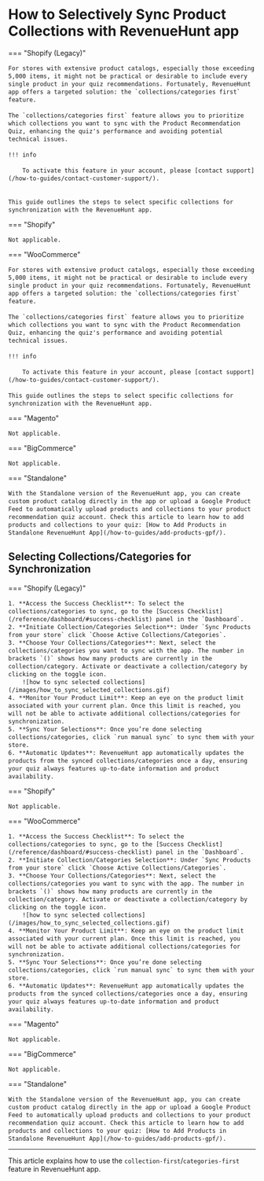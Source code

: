 # How to Selectively Sync Product Collections with RevenueHunt app

=== "Shopify (Legacy)"

    For stores with extensive product catalogs, especially those exceeding 5,000 items, it might not be practical or desirable to include every single product in your quiz recommendations. Fortunately, RevenueHunt app offers a targeted solution: the `collections/categories first` feature. 

    The `collections/categories first` feature allows you to prioritize which collections you want to sync with the Product Recommendation Quiz, enhancing the quiz's performance and avoiding potential technical issues. 

    !!! info

        To activate this feature in your account, please [contact support](/how-to-guides/contact-customer-support/).


    This guide outlines the steps to select specific collections for synchronization with the RevenueHunt app.

=== "Shopify"

    Not applicable.

=== "WooCommerce"

    For stores with extensive product catalogs, especially those exceeding 5,000 items, it might not be practical or desirable to include every single product in your quiz recommendations. Fortunately, RevenueHunt app offers a targeted solution: the `collections/categories first` feature. 

    The `collections/categories first` feature allows you to prioritize which collections you want to sync with the Product Recommendation Quiz, enhancing the quiz's performance and avoiding potential technical issues. 

    !!! info

        To activate this feature in your account, please [contact support](/how-to-guides/contact-customer-support/).

    This guide outlines the steps to select specific collections for synchronization with the RevenueHunt app.

=== "Magento"

    Not applicable.

=== "BigCommerce"

    Not applicable.

=== "Standalone"

    With the Standalone version of the RevenueHunt app, you can create custom product catalog directly in the app or upload a Google Product Feed to automatically upload products and collections to your product recommendation quiz account. Check this article to learn how to add products and collections to your quiz: [How to Add Products in Standalone RevenueHunt App](/how-to-guides/add-products-gpf/).



## Selecting Collections/Categories for Synchronization

=== "Shopify (Legacy)"

    1. **Access the Success Checklist**: To select the collections/categories to sync, go to the [Success Checklist](/reference/dashboard/#success-checklist) panel in the `Dashboard`. 
    2. **Initiate Collection/Categories Selection**: Under `Sync Products from your store` click `Choose Active Collections/Categories`.
    3. **Choose Your Collections/Categories**: Next, select the collections/categories you want to sync with the app. The number in brackets `()` shows how many products are currently in the collection/category. Activate or deactivate a collection/category by clicking on the toggle icon.
        ![how to sync selected collections](/images/how_to_sync_selected_collections.gif)
    4. **Monitor Your Product Limit**: Keep an eye on the product limit associated with your current plan. Once this limit is reached, you will not be able to activate additional collections/categories for synchronization.
    5. **Sync Your Selections**: Once you’re done selecting collections/categories, click `run manual sync` to sync them with your store.
    6. **Automatic Updates**: RevenueHunt app automatically updates the products from the synced collections/categories once a day, ensuring your quiz always features up-to-date information and product availability.

=== "Shopify"

    Not applicable.

=== "WooCommerce"

    1. **Access the Success Checklist**: To select the collections/categories to sync, go to the [Success Checklist](/reference/dashboard/#success-checklist) panel in the `Dashboard`. 
    2. **Initiate Collection/Categories Selection**: Under `Sync Products from your store` click `Choose Active Collections/Categories`.
    3. **Choose Your Collections/Categories**: Next, select the collections/categories you want to sync with the app. The number in brackets `()` shows how many products are currently in the collection/category. Activate or deactivate a collection/category by clicking on the toggle icon.
        ![how to sync selected collections](/images/how_to_sync_selected_collections.gif)
    4. **Monitor Your Product Limit**: Keep an eye on the product limit associated with your current plan. Once this limit is reached, you will not be able to activate additional collections/categories for synchronization.
    5. **Sync Your Selections**: Once you’re done selecting collections/categories, click `run manual sync` to sync them with your store.
    6. **Automatic Updates**: RevenueHunt app automatically updates the products from the synced collections/categories once a day, ensuring your quiz always features up-to-date information and product availability.
    
=== "Magento"

    Not applicable.

=== "BigCommerce"


    Not applicable.

=== "Standalone"
    
    With the Standalone version of the RevenueHunt app, you can create custom product catalog directly in the app or upload a Google Product Feed to automatically upload products and collections to your product recommendation quiz account. Check this article to learn how to add products and collections to your quiz: [How to Add Products in Standalone RevenueHunt App](/how-to-guides/add-products-gpf/).

---
This article explains how to use the `collection-first`/`categories-first` feature in RevenueHunt app.

